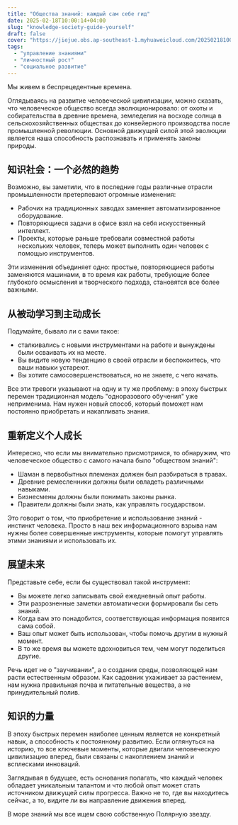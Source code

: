 ```yaml
---
title: "Общества знаний: каждый сам себе гид"
date: 2025-02-18T10:00:14+04:00
slug: "knowledge-society-guide-yourself"
draft: false
cover: "https://jiejue.obs.ap-southeast-1.myhuaweicloud.com/20250218100114871.webp"
tags:
  - "управление знаниями"
  - "личностный рост"
  - "социальное развитие"
---
```


Мы живем в беспрецедентные времена.

<!--more-->

Оглядываясь на развитие человеческой цивилизации, можно сказать, что человеческое общество всегда эволюционировало: от охоты и собирательства в древние времена, земледелия на восходе солнца в сельскохозяйственных обществах до конвейерного производства после промышленной революции. Основной движущей силой этой эволюции является наша способность распознавать и применять законы природы.

## 知识社会：一个必然的趋势

Возможно, вы заметили, что в последние годы различные отрасли промышленности претерпевают огромные изменения:
- Рабочих на традиционных заводах заменяет автоматизированное оборудование.
- Повторяющиеся задачи в офисе взял на себя искусственный интеллект.
- Проекты, которые раньше требовали совместной работы нескольких человек, теперь может выполнить один человек с помощью инструментов.

Эти изменения объединяет одно: простые, повторяющиеся работы заменяются машинами, в то время как работы, требующие более глубокого осмысления и творческого подхода, становятся все более важными.

## 从被动学习到主动成长

Подумайте, бывало ли с вами такое:
- сталкивались с новыми инструментами на работе и вынуждены были осваивать их на месте.
- Вы видите новую тенденцию в своей отрасли и беспокоитесь, что ваши навыки устареют.
- Вы хотите самосовершенствоваться, но не знаете, с чего начать.

Все эти тревоги указывают на одну и ту же проблему: в эпоху быстрых перемен традиционная модель "одноразового обучения" уже неприменима. Нам нужен новый способ, который поможет нам постоянно приобретать и накапливать знания.

## 重新定义个人成长

Интересно, что если мы внимательно присмотримся, то обнаружим, что человеческое общество с самого начала было "обществом знаний":
- Шаман в первобытных племенах должен был разбираться в травах.
- Древние ремесленники должны были овладеть различными навыками.
- Бизнесмены должны были понимать законы рынка.
- Правители должны были знать, как управлять государством.

Это говорит о том, что приобретение и использование знаний - инстинкт человека. Просто в наш век информационного взрыва нам нужны более совершенные инструменты, которые помогут управлять этими знаниями и использовать их.

## 展望未来

Представьте себе, если бы существовал такой инструмент:
- Вы можете легко записывать свой ежедневный опыт работы.
- Эти разрозненные заметки автоматически формировали бы сеть знаний.
- Когда вам это понадобится, соответствующая информация появится сама собой.
- Ваш опыт может быть использован, чтобы помочь другим в нужный момент.
- В то же время вы можете вдохновиться тем, чем могут поделиться другие.

Речь идет не о "заучивании", а о создании среды, позволяющей нам расти естественным образом. Как садовник ухаживает за растением, нам нужна правильная почва и питательные вещества, а не принудительный полив.

## 知识的力量

В эпоху быстрых перемен наиболее ценным является не конкретный навык, а способность к постоянному развитию. Если оглянуться на историю, то все ключевые моменты, которые двигали человеческую цивилизацию вперед, были связаны с накоплением знаний и всплесками инноваций.

Заглядывая в будущее, есть основания полагать, что каждый человек обладает уникальным талантом и что любой опыт может стать источником движущей силы прогресса. Важно не то, где вы находитесь сейчас, а то, видите ли вы направление движения вперед.

В море знаний мы все ищем свою собственную Полярную звезду.